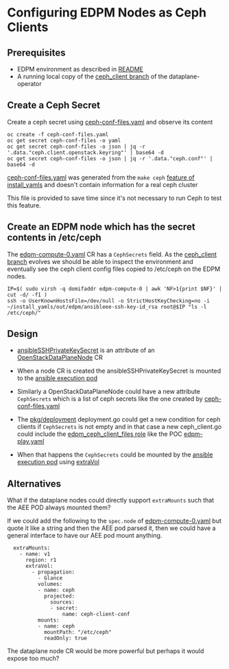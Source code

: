 # Configuring EDPM Nodes as Ceph Clients

## Prerequisites

- EDPM environment as described in [README](README.md)
- A running local copy of the [ceph_client branch](https://github.com/fultonj/dataplane-operator/tree/ceph_client) of the dataplane-operator

## Create a Ceph Secret

Create a ceph secret using
[ceph-conf-files.yaml](ceph-conf-files.yaml)
and observe its content
```
oc create -f ceph-conf-files.yaml
oc get secret ceph-conf-files -o yaml
oc get secret ceph-conf-files -o json | jq -r '.data."ceph.client.openstack.keyring"' | base64 -d
oc get secret ceph-conf-files -o json | jq -r '.data."ceph.conf"' | base64 -d
```
[ceph-conf-files.yaml](ceph-conf-files.yaml) was generated from the `make ceph`
[feature of install_yamls](https://github.com/openstack-k8s-operators/install_yamls/commit/6004b88ccaaff7751ed71115ba0093a997a1762)
and doesn't contain information for a real ceph cluster

This file is provided to save time since it's not necessary to run
Ceph to test this feature.

## Create an EDPM node which has the secret contents in /etc/ceph

The [edpm-compute-0.yaml](edpm-compute-0.yaml) CR has a `CephSecrets`
field. As the
[ceph_client branch](https://github.com/fultonj/dataplane-operator/tree/ceph_client)
evolves we should be able to inspect the environment and eventually
see the ceph client config files copied to /etc/ceph on the EDPM nodes.
```
IP=$( sudo virsh -q domifaddr edpm-compute-0 | awk 'NF>1{print $NF}' | cut -d/ -f1 )
ssh -o UserKnownHostsFile=/dev/null -o StrictHostKeyChecking=no -i ~/install_yamls/out/edpm/ansibleee-ssh-key-id_rsa root@$IP "ls -l /etc/ceph/"
```

## Design

- [ansibleSSHPrivateKeySecret](https://github.com/openstack-k8s-operators/dataplane-operator/pull/54/files)
is an attribute of an 
[OpenStackDataPlaneNode](https://openstack-k8s-operators.github.io/dataplane-operator/openstack_dataplanenode) CR

- When a node CR is created the ansibleSSHPrivateKeySecret is mounted to the
[ansible execution pod](https://github.com/openstack-k8s-operators/dataplane-operator/blob/main/pkg/util/ansible_execution.go)

- Similarly a OpenStackDataPlaneNode could have a new attribute
  `CephSecrets` which is a list of ceph secrets like the one created
  by [ceph-conf-files.yaml](ceph-conf-files.yaml)

- The [pkg/deployment](https://github.com/openstack-k8s-operators/dataplane-operator/tree/main/pkg/deployment)
deployment.go could get a new condition for ceph clients if
`CephSecrets` is not empty and in that case a new ceph_client.go could
include the 
[edpm_ceph_client_files role](https://github.com/openstack-k8s-operators/edpm-ansible/tree/main/edpm_ansible/roles/edpm_ceph_client_files)
like the POC [edpm-play.yaml](../crc/cr/edpm-play.yaml)

- When that happens the `CephSecrets` could be mounted by the
[ansible execution pod](https://github.com/openstack-k8s-operators/dataplane-operator/blob/main/pkg/util/ansible_execution.go)
using
[extraVol](https://github.com/fultonj/zed/blob/main/crc/config_files_to_services.md)

## Alternatives

What if the dataplane nodes could directly support `extraMounts` such
that the AEE POD always mounted them?

If we could add the following to the `spec.node`
of [edpm-compute-0.yaml](edpm-compute-0.yaml) but quote it like a
string and then the AEE pod parsed it, then we could have a general
interface to have our AEE pod mount anything.
```
  extraMounts:
    - name: v1
      region: r1
      extraVol:
        - propagation:
          - Glance
          volumes:
          - name: ceph
            projected:
              sources:
              - secret:
                  name: ceph-client-conf
          mounts:
          - name: ceph
            mountPath: "/etc/ceph"
            readOnly: true
```
The dataplane node CR would be more powerful but perhaps it would
expose too much?

